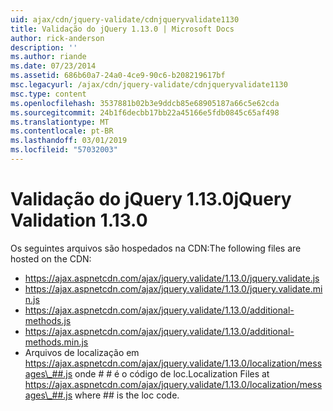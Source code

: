 ```yaml
---
uid: ajax/cdn/jquery-validate/cdnjqueryvalidate1130
title: Validação do jQuery 1.13.0 | Microsoft Docs
author: rick-anderson
description: ''
ms.author: riande
ms.date: 07/23/2014
ms.assetid: 686b60a7-24a0-4ce9-90c6-b208219617bf
msc.legacyurl: /ajax/cdn/jquery-validate/cdnjqueryvalidate1130
msc.type: content
ms.openlocfilehash: 3537881b02b3e9ddcb85e68905187a66c5e62cda
ms.sourcegitcommit: 24b1f6decbb17bb22a45166e5fdb0845c65af498
ms.translationtype: MT
ms.contentlocale: pt-BR
ms.lasthandoff: 03/01/2019
ms.locfileid: "57032003"
---
```

<a name="jquery-validation-1130"></a><span data-ttu-id="21cf8-102">Validação do jQuery 1.13.0</span><span class="sxs-lookup"><span data-stu-id="21cf8-102">jQuery Validation 1.13.0</span></span>
====================
<span data-ttu-id="21cf8-103">Os seguintes arquivos são hospedados na CDN:</span><span class="sxs-lookup"><span data-stu-id="21cf8-103">The following files are hosted on the CDN:</span></span>

- https://ajax.aspnetcdn.com/ajax/jquery.validate/1.13.0/jquery.validate.js
- https://ajax.aspnetcdn.com/ajax/jquery.validate/1.13.0/jquery.validate.min.js
- https://ajax.aspnetcdn.com/ajax/jquery.validate/1.13.0/additional-methods.js
- https://ajax.aspnetcdn.com/ajax/jquery.validate/1.13.0/additional-methods.min.js
- <span data-ttu-id="21cf8-104">Arquivos de localização em https://ajax.aspnetcdn.com/ajax/jquery.validate/1.13.0/localization/messages\_##.js onde # # é o código de loc.</span><span class="sxs-lookup"><span data-stu-id="21cf8-104">Localization Files at https://ajax.aspnetcdn.com/ajax/jquery.validate/1.13.0/localization/messages\_##.js where ## is the loc code.</span></span>
